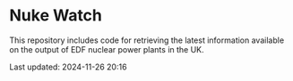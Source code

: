 # Nuke Watch

This repository includes code for retrieving the latest information available on the output of EDF nuclear power plants in the UK.

Last updated: 2024-11-26 20:16